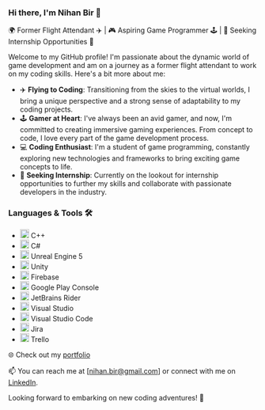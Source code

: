### Hi there, I'm Nihan Bir 👋

🌍 Former Flight Attendant ✈️ | 🎮 Aspiring Game Programmer 🕹️ | 🌟 Seeking Internship Opportunities 🚀

Welcome to my GitHub profile! I'm passionate about the dynamic world of game development and am on a journey as a former flight attendant to work on my coding skills. Here's a bit more about me:

- ✈️ **Flying to Coding**: Transitioning from the skies to the virtual worlds, I bring a unique perspective and a strong sense of adaptability to my coding projects.
- 🕹️ **Gamer at Heart**: I've always been an avid gamer, and now, I'm committed to creating immersive gaming experiences. From concept to code, I love every part of the game development process.
- 💻 **Coding Enthusiast**: I'm a student of game programming, constantly exploring new technologies and frameworks to bring exciting game concepts to life.
- 🤝 **Seeking Internship**: Currently on the lookout for internship opportunities to further my skills and collaborate with passionate developers in the industry.

### Languages & Tools 🛠️
- <img src="https://img.icons8.com/color/48/000000/c-plus-plus-logo.png" alt="C++ Icon" width="18" height="18" /> C++
- <img src="https://img.icons8.com/color/48/000000/c-sharp-logo.png" alt="C# Icon" width="18" height="18" /> C# 
- <img src="https://img.icons8.com/color/48/000000/unreal-engine.png" alt="Unreal Engine 5 Icon" width="18" height="18" /> Unreal Engine 5
- <img src="https://img.icons8.com/color/48/000000/unity.png" alt="Unity Icon" width="18" height="18" /> Unity
- <img src="https://img.icons8.com/color/48/000000/firebase.png" alt="Firebase Icon" width="18" height="18" /> Firebase
- <img src="https://img.icons8.com/color/48/000000/google-play.png" alt="Google Play Console Icon" width="18" height="18" /> Google Play Console
- <img src="https://img.icons8.com/color/48/000000/jetbrains.png" alt="JetBrains Rider Icon" width="18" height="18" /> JetBrains Rider
- <img src="https://img.icons8.com/color/48/000000/visual-studio.png" alt="Visual Studio Icon" width="18" height="18" /> Visual Studio
- <img src="https://img.icons8.com/color/48/000000/visual-studio-code-2019.png" alt="VS Code Icon" width="18" height="18" /> Visual Studio Code 
- <img src="https://img.icons8.com/color/48/000000/jira.png" alt="Jira Icon" width="18" height="18" /> Jira
- <img src="https://img.icons8.com/color/48/000000/trello.png" alt="Trello Icon" width="18" height="18" /> Trello

🌐 Check out my [portfolio](https://nihanbir.mystrikingly.com/)

📫 You can reach me at [nihan.bir@gmail.com] or connect with me on [LinkedIn](https://www.linkedin.com/in/nihanbir/). 

Looking forward to embarking on new coding adventures! 🌌
